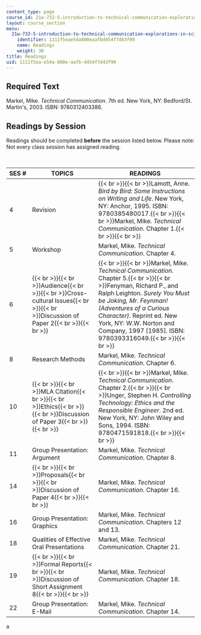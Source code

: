 ```yaml
---
content_type: page
course_id: 21w-732-5-introduction-to-technical-communication-explorations-in-scientific-and-technical-writing-fall-2006
layout: course_section
menu:
  21w-732-5-introduction-to-technical-communication-explorations-in-scientific-and-technical-writing-fall-2006:
    identifier: 1111f5eae54a800eaafbd454f7d43f99
    name: Readings
    weight: 30
title: Readings
uid: 1111f5ea-e54a-800e-aafb-d454f7d43f99
---
```


Required Text
-------------

Markel, Mike. _Technical Communication_. 7th ed. New York, NY: Bedford/St. Martin's, 2003. ISBN: 9780312403386.

Readings by Session
-------------------

Readings should be completed **before** the session listed below. Please note: Not every class session has assigned reading.

  
 

| SES # | TOPICS | READINGS |
| --- | --- | --- |
| 4 | Revision | {{< br >}}{{< br >}}Lamott, Anne. _Bird by Bird: Some Instructions on Writing and Life_. New York, NY: Anchor, 1995. ISBN: 9780385480017.{{< br >}}{{< br >}}Markel, Mike. _Technical Communication_. Chapter 1.{{< br >}}{{< br >}} |
| 5 | Workshop | Markel, Mike. _Technical Communication_. Chapter 4. |
| 6 | {{< br >}}{{< br >}}Audience{{< br >}}{{< br >}}Cross-cultural Issues{{< br >}}{{< br >}}Discussion of Paper 2{{< br >}}{{< br >}} | {{< br >}}{{< br >}}Markel, Mike. _Technical Communication_. Chapter 5.{{< br >}}{{< br >}}Fenyman, Richard P., and Ralph Leighton. _Surely You Must be Joking, Mr. Feynman! (Adventures of a Curious Character)_. Reprint ed. New York, NY: W.W. Norton and Company, 1997 \[1985\]. ISBN: 9780393316049.{{< br >}}{{< br >}} |
| 8 | Research Methods | Markel, Mike. _Technical Communication_. Chapter 6. |
| 10 | {{< br >}}{{< br >}}MLA Citation{{< br >}}{{< br >}}Ethics{{< br >}}{{< br >}}Discussion of Paper 3{{< br >}}{{< br >}} | {{< br >}}{{< br >}}Markel, Mike. _Technical Communication_. Chapter 2.{{< br >}}{{< br >}}Unger, Stephen H. _Controlling Technology: Ethics and the Responsible Engineer_. 2nd ed. New York, NY: John Wiley and Sons, 1994. ISBN: 9780471591818.{{< br >}}{{< br >}} |
| 11 | Group Presentation: Argument | Markel, Mike. _Technical Communication_. Chapter 8. |
| 14 | {{< br >}}{{< br >}}Proposals{{< br >}}{{< br >}}Discussion of Paper 4{{< br >}}{{< br >}} | Markel, Mike. _Technical Communication_. Chapter 16. |
| 16 | Group Presentation: Graphics | Markel, Mike. _Technical Communication_. Chapters 12 and 13. |
| 18 | Qualities of Effective Oral Presentations | Markel, Mike. _Technical Communication_. Chapter 21. |
| 19 | {{< br >}}{{< br >}}Formal Reports{{< br >}}{{< br >}}Discussion of Short Assignment 8{{< br >}}{{< br >}} | Markel, Mike. _Technical Communication_. Chapter 18. |
| 22 | Group Presentation: E-Mail | Markel, Mike. _Technical Communication_. Chapter 14. 

a